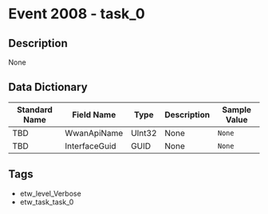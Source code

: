 # Event 2008 - task_0

## Description
None

## Data Dictionary
|Standard Name|Field Name|Type|Description|Sample Value|
|---|---|---|---|---|
|TBD|WwanApiName|UInt32|None|`None`|
|TBD|InterfaceGuid|GUID|None|`None`|

## Tags
* etw_level_Verbose
* etw_task_task_0